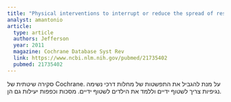 ```yaml
---
title: "Physical interventions to interrupt or reduce the spread of respiratory viruses"
analyst: amantonio
article:
  type: article
  authors: Jefferson
  year: 2011
  magazine: Cochrane Database Syst Rev
  link: https://www.ncbi.nlm.nih.gov/pubmed/21735402
  pubmed: 21735402
---
```


סקירה שיטתית של Cochrane. על מנת להגביל את התפשטות של מחלות דרכי נשימה נגיפיות צריך לשטוף ידיים וללמד את הילדים לשטוף ידיים. מסכות וכפפות יעילות גם הן.
